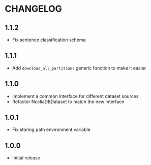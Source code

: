 # CHANGELOG

## 1.1.2

- Fix sentence classification schema

## 1.1.1

- Add `download_all_partitions` generic function to make it easier

## 1.1.0

- Implement a common interface for different dataset sources
- Refactor NucliaDBDataset to match the new interface

## 1.0.1

- Fix storing path environment variable

## 1.0.0

- Initial release
